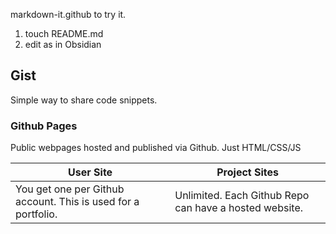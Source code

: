 markdown-it.github to try it.

1. touch README.md
2. edit as in Obsidian

## Gist
Simple way to share code snippets.

### Github Pages
Public webpages hosted and published via Github.
Just HTML/CSS/JS

| User Site                                                     | Project Sites                                          |
| ------------------------------------------------------------- | ------------------------------------------------------ |
| You get one per Github account. This is used for a portfolio. | Unlimited. Each Github Repo can have a hosted website. |

